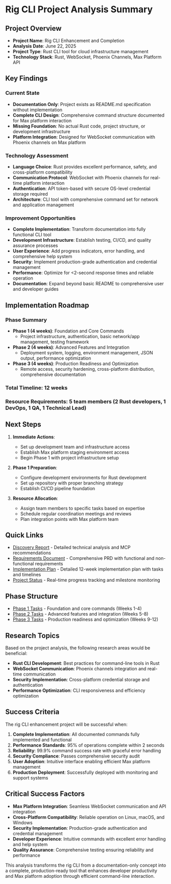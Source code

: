 # Rig CLI Project Analysis Summary

## Project Overview
- **Project Name**: Rig CLI Enhancement and Completion
- **Analysis Date**: June 22, 2025
- **Project Type**: Rust CLI tool for cloud infrastructure management
- **Technology Stack**: Rust, WebSocket, Phoenix Channels, Max Platform API

## Key Findings

### Current State
- **Documentation Only**: Project exists as README.md specification without implementation
- **Complete CLI Design**: Comprehensive command structure documented for Max platform interaction
- **Missing Foundation**: No actual Rust code, project structure, or development infrastructure
- **Platform Integration**: Designed for WebSocket communication with Phoenix channels on Max platform

### Technology Assessment
- **Language Choice**: Rust provides excellent performance, safety, and cross-platform compatibility
- **Communication Protocol**: WebSocket with Phoenix channels for real-time platform interaction
- **Authentication**: API token-based with secure OS-level credential storage required
- **Architecture**: CLI tool with comprehensive command set for network and application management

### Improvement Opportunities
- **Complete Implementation**: Transform documentation into fully functional CLI tool
- **Development Infrastructure**: Establish testing, CI/CD, and quality assurance processes
- **User Experience**: Add progress indicators, error handling, and comprehensive help system
- **Security**: Implement production-grade authentication and credential management
- **Performance**: Optimize for <2-second response times and reliable operation
- **Documentation**: Expand beyond basic README to comprehensive user and developer guides

## Implementation Roadmap

### Phase Summary
- **Phase 1 (4 weeks)**: Foundation and Core Commands
  - Project infrastructure, authentication, basic network/app management, testing framework
- **Phase 2 (4 weeks)**: Advanced Features and Integration
  - Deployment system, logging, environment management, JSON output, performance optimization
- **Phase 3 (4 weeks)**: Production Readiness and Optimization
  - Remote access, security hardening, cross-platform distribution, comprehensive documentation

### Total Timeline: 12 weeks
### Resource Requirements: 5 team members (2 Rust developers, 1 DevOps, 1 QA, 1 Technical Lead)

## Next Steps
1. **Immediate Actions**:
   - Set up development team and infrastructure access
   - Establish Max platform staging environment access
   - Begin Phase 1 with project infrastructure setup

2. **Phase 1 Preparation**:
   - Configure development environments for Rust development
   - Set up repository with proper branching strategy
   - Establish CI/CD pipeline foundation

3. **Resource Allocation**:
   - Assign team members to specific tasks based on expertise
   - Schedule regular coordination meetings and reviews
   - Plan integration points with Max platform team

## Quick Links
- [Discovery Report](./discovery.md) - Detailed technical analysis and MCP recommendations
- [Requirements Document](./prd.md) - Comprehensive PRD with functional and non-functional requirements
- [Implementation Plan](./plan.md) - Detailed 12-week implementation plan with tasks and timelines
- [Project Status](./status.md) - Real-time progress tracking and milestone monitoring

## Phase Structure
- [Phase 1 Tasks](./phase1/tasks.md) - Foundation and core commands (Weeks 1-4)
- [Phase 2 Tasks](./phase2/tasks.md) - Advanced features and integration (Weeks 5-8)
- [Phase 3 Tasks](./phase3/tasks.md) - Production readiness and optimization (Weeks 9-12)

## Research Topics
Based on the project analysis, the following research areas would be beneficial:
- **Rust CLI Development**: Best practices for command-line tools in Rust
- **WebSocket Communication**: Phoenix channels integration and real-time communication
- **Security Implementation**: Cross-platform credential storage and authentication
- **Performance Optimization**: CLI responsiveness and efficiency optimization

## Success Criteria
The rig CLI enhancement project will be successful when:
1. **Complete Implementation**: All documented commands fully implemented and functional
2. **Performance Standards**: 95% of operations complete within 2 seconds
3. **Reliability**: 99.9% command success rate with graceful error handling
4. **Security Compliance**: Passes comprehensive security audit
5. **User Adoption**: Intuitive interface enabling efficient Max platform management
6. **Production Deployment**: Successfully deployed with monitoring and support systems

## Critical Success Factors
- **Max Platform Integration**: Seamless WebSocket communication and API integration
- **Cross-Platform Compatibility**: Reliable operation on Linux, macOS, and Windows
- **Security Implementation**: Production-grade authentication and credential management
- **Developer Experience**: Intuitive commands with excellent error handling and help system
- **Quality Assurance**: Comprehensive testing ensuring reliability and performance

This analysis transforms the rig CLI from a documentation-only concept into a complete, production-ready tool that enhances developer productivity and Max platform adoption through efficient command-line interaction.